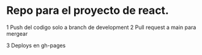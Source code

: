 # Repo para el proyecto de react.

1 Push del codigo solo a branch de development
2 Pull request a main para mergear

3 Deploys en gh-pages

